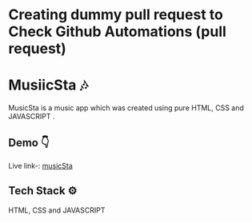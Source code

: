 # Creating dummy pull request to Check Github Automations (pull request)
# MusiicSta 🎶

MusicSta is a music app which was created using pure HTML, CSS and JAVASCRIPT .

## Demo 👇

Live link-: [musicSta](https://song-app-music-sta.netlify.app)


## Tech Stack ⚙️
HTML, CSS and JAVASCRIPT



